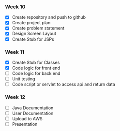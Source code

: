 
### Week 10
- [X] Create repository and push to github
- [X] Create project plan
- [X] Create problem statement
- [X] Design Screen Layout
- [X] Create Stub for JSPs
### Week 11
- [X] Create Stub for Classes
- [X] Code logic for front end
- [ ] Code logic for back end
- [ ] Unit testing
- [ ] Code script or servlet to access api and return data
### Week 12
- [ ] Java Documentation
- [ ] User Documentation
- [ ] Upload to AWS
- [ ] Presentation

